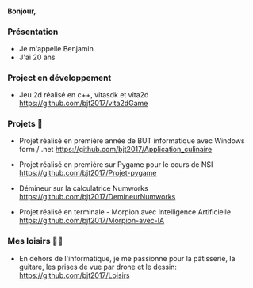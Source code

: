 #### Bonjour,

### Présentation

- Je m'appelle Benjamin
- J'ai 20 ans

### Project en développement 

- Jeu 2d réalisé en c++, vitasdk et vita2d https://github.com/bjt2017/vita2dGame

### Projets 🚀

- Projet réalisé en première année de BUT informatique avec Windows form / .net
  https://github.com/bjt2017/Application_culinaire 

- Projet réalisé en première sur Pygame pour le cours de NSI 
  https://github.com/bjt2017/Projet-pygame 

- Démineur sur la calculatrice Numworks
  https://github.com/bjt2017/DemineurNumworks 
  
- Projet réalisé en terminale - Morpion avec Intelligence Artificielle
  https://github.com/bjt2017/Morpion-avec-IA 




### Mes loisirs 🎸🍰

- En dehors de l'informatique, je me passionne pour la pâtisserie, la guitare, les prises de vue par drone et le dessin:
https://github.com/bjt2017/Loisirs
 




